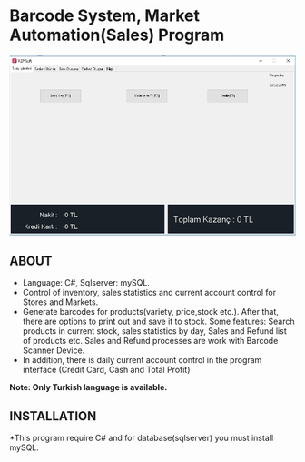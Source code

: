 # Barcode System, Market Automation(Sales) Program
![Program](1.jpg)


## ABOUT
- Language: C#, Sqlserver: mySQL.
- Control of inventory, sales statistics and current account control for Stores and Markets.
- Generate barcodes for products(variety, price,stock etc.). After that, there are options to print out and save it to stock. Some features: Search products in current stock, sales statistics by day, Sales and Refund list of products etc. Sales and Refund processes are work with Barcode Scanner Device.
- In addition, there is daily current account control in the program interface (Credit Card, Cash and Total Profit)

**Note: Only Turkish language is available.**
## INSTALLATION

*This program require C# and for database(sqlserver) you must install mySQL.


